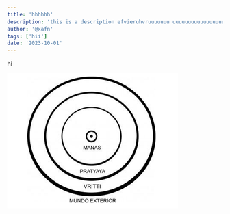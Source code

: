 ```yaml
---
title: 'hhhhhh'
description: 'this is a description efvieruhvruuuuuuu uuuuuuuuuuuuuuuuuuuuuuuuuu siuuuuuuuuuuuuuuuuuu   uuuuuuuuuuuuuuuuuu uuuuuuuuuuuuuu uuuuuu'
author: '@xafn'
tags: ['hii']
date: '2023-10-01'
---
```


hi

![f](./images/esquema.png)